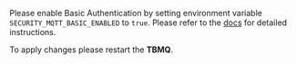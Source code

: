 Please enable Basic Authentication by setting environment variable `SECURITY_MQTT_BASIC_ENABLED` to `true`. 
Please refer to the <a target='_blank' href='https://thingsboard.io/docs/mqtt-broker/security/#basic-authentication'>docs</a> 
for detailed instructions.

To apply changes please restart the **TBMQ**.
